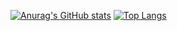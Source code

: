 [![Anurag's GitHub stats](https://github-readme-stats.vercel.app/api?username=helsonmatos)](https://github.com/anuraghazra/github-readme-stats)
[![Top Langs](https://github-readme-stats.vercel.app/api/top-langs/?username=helsonmatos&layout=compact)](https://github.com/anuraghazra/github-readme-stats)
